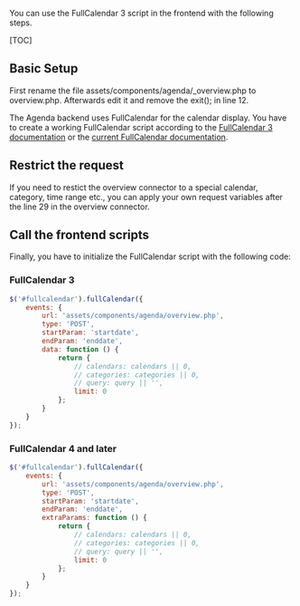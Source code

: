You can use the FullCalendar 3 script in the frontend with the following steps.

[TOC]

## Basic Setup

First rename the file assets/components/agenda/_overview.php to overview.php. 
Afterwards edit it and remove the exit(); in line 12.

The Agenda backend uses FullCalendar for the calendar display. You have to
create a working FullCalendar script according to the [FullCalendar 3
documentation](https://fullcalendar.io/docs/v3/installation) or the
[current FullCalendar documentation](https://fullcalendar.io/docs/getting-started).

## Restrict the request

If you need to restict the overview connector to a special calendar, category,
time range etc., you can apply your own request variables after the line 29 in
the overview connector.

## Call the frontend scripts

Finally, you have to initialize the FullCalendar script with the following code:

### FullCalendar 3

```js
$('#fullcalendar').fullCalendar({
    events: {
        url: 'assets/components/agenda/overview.php',
        type: 'POST',
        startParam: 'startdate',
        endParam: 'enddate',
        data: function () {
            return {
                // calendars: calendars || 0,
                // categories: categories || 0,
                // query: query || '',
                limit: 0
            };
        }
    }
});
```

### FullCalendar 4 and later

```js
$('#fullcalendar').fullCalendar({
    events: {
        url: 'assets/components/agenda/overview.php',
        type: 'POST',
        startParam: 'startdate',
        endParam: 'enddate',
        extraParams: function () {
            return {
                // calendars: calendars || 0,
                // categories: categories || 0,
                // query: query || '',
                limit: 0
            };
        }
    }
});
```

